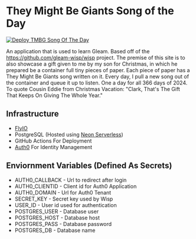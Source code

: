 # They Might Be Giants Song of the Day
[![Deploy TMBG Song Of The Day](https://github.com/zmaillard/tmbgodt/actions/workflows/deploy.yml/badge.svg)](https://github.com/zmaillard/tmbgodt/actions/workflows/deploy.yml)

An application that is used to learn Gleam.  Based off of the https://github.com/gleam-wisp/wisp project.  The premise of this site is to also showcase a gift given to me by my son for Christmas, in which he prepared be a container full tiny pieces of paper.  Each piece of paper has a They Might Be Giants song written on it.  Every day, I pull a new song out of the container and queue it up to listen.  One a day for all 366 days of 2024.  To quote Cousin Eddie from Christmas Vacation: "Clark, That's The Gift That Keeps On Giving The Whole Year."


## Infrastructure
- [FlyIO](https://fly.io)
- PostgreSQL (Hosted using [Neon Serverless](https://neon.tech))
- GitHub Actions For Deployment
- [Auth0](https://auth0.com) For Identity Management

## Enviornment Variables (Defined As Secrets)
- AUTH0_CALLBACK - Url to redirect after login
- AUTH0_CLIENTID - Client id for Auth0 Application
- AUTH0_DOMAIN - Url for Auth0 Tenant
- SECRET_KEY - Secret key used by Wisp
- USER_ID - User id used for authentication
- POSTGRES_USER - Database user
- POSTGRES_HOST - Database host
- POSTGRES_PASS - Database password
- POSTGRES_DB - Database name

